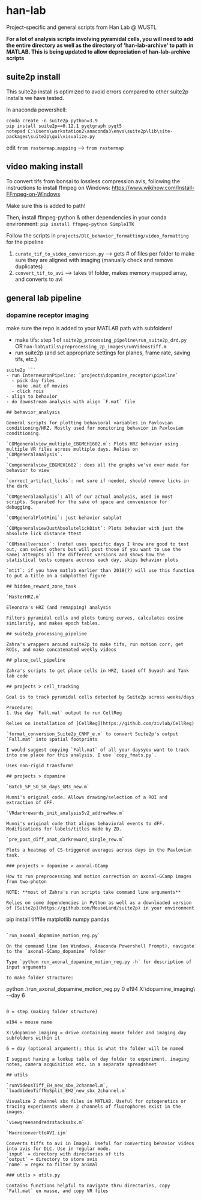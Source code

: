 # han-lab

Project-specific and general scripts from Han Lab @ WUSTL

**For a lot of analysis scripts involving pyramidal cells, you will need to add the entire directory as well as the directory of 'han-lab-archive' to path in MATLAB. This is being updated to allow depreciation of han-lab-archive scripts**

## suite2p install
This suite2p install is optimized to avoid errors compared to other suite2p installs we have tested.

In anaconda powershell:
```
conda create -n suite2p python=3.9
pip install suite2p==0.12.1 pyqtgraph pyqt5
notepad C:\Users\workstation2\anaconda3\envs\suite2p\lib\site-packages\suite2p\gui\visualize.py
```
edit `from rastermap.mapping` --> `from rastermap`

## video making install

To convert tifs from bonsai to lossless compression avis, following the instructions to install ffmpeg on Windows:
https://www.wikihow.com/Install-FFmpeg-on-Windows

Make sure this is added to path!

Then, install ffmpeg-python & other dependencies in your conda environment: `pip install ffmpeg-python SimpleITK`

Follow the scripts in `projects/DlC_behavior_formatting/video_formatting` for the pipeline
1. `curate_tif_to_video_conversion.py` --> gets # of files per folder to make sure they are aligned with imaging (manually check and remove duplicates)
2. `convert_tif_to_avi` --> takes tif folder, makes memory mapped array, and converts to avi

## general lab pipeline 

### dopamine receptor imaging
make sure the repo is added to your MATLAB path with subfolders!

- make tifs: step 1 of `suite2p_processing_pipeline\run_suite2p_drd.py` OR `han-lab\utils\preprocessing_2p_images\runVideosTiff.m`
- run suite2p (and set appropriate settings for planes, frame rate, saving tifs, etc.)
``` conda activate suite2p
suite2p ```
- run InterneuronPipeline: `projects\dopamine_receptor\pipeline`
  - pick day files
  - make .mat of movies
  - click rois
- align to behavior
- do downstream analysis with align `F.mat` file

## behavior_analysis

General scripts for plotting behavioral variables in Pavlovian conditioning/HRZ. Mostly used for monitoring behavior in Pavlovian conditioning.

`COMgeneralview_multiple_EBGMEH1602.m`: Plots HRZ behavior using multiple VR files across multiple days. Relies on `COMgeneralanalysis`.
` 
`Comgeneralview_EBGMEH1602`: does all the graphs we've ever made for behavior to view
  
`correct_artifact_licks`: not sure if needed, should remove licks in the dark
 
`COMgeneralanalysis`: All of our actual analysis, used in most scripts. Separated for the sake of space and convenience for debugging.
 
`COMgeneralPlotMini`: just behavior subplot
 
`COMgeneralviewJustAbsolutelickDist`: Plots behavior with just the absolute lick distance ttest
 
`COMsmallversion`: (note! uses specific days I know are good to test out, can select others but will post those if you want to use the same) attempts all the different versions and shows how the statistical tests compare accross each day, skips behavior plots
 
`mtit`: if you have matlab earlier than 2018(?) will use this function to put a title on a subplotted figure

## hidden_reward_zone_task

`MasterHRZ.m`

Eleonora's HRZ (and remapping) analysis

Filters pyramidal cells and plots tuning curves, calculates cosine similarity, and makes epoch tables.

## suite2p_processing_pipeline

Zahra's wrappers around suite2p to make tifs, run motion corr, get ROIs, and make concatenated weekly videos

## place_cell_pipeline

Zahra's scripts to get place cells in HRZ, based off Suyash and Tank lab code 

## projects > cell_tracking

Goal is to track pyramidal cells detected by Suite2p across weeks/days

Procedure:
1. Use day `Fall.mat` output to run CellReg

Relies on installation of [CellReg](https://github.com/zivlab/CellReg)

`format_conversion_Suite2p_CNMF_e.m` to convert Suite2p's output `Fall.mat` into spatial footprints

I would suggest copying `Fall.mat` of all your daysyou want to track into one place for this analysis. I use `copy_fmats.py`.

Uses non-rigid transform!

## projects > dopamine

`Batch_SP_SO_SR_days_GM3_new.m`

Munni's original code. Allows drawing/selection of a ROI and extraction of dFF.

`VRdarkrewards_init_analysis5v2_addrewNew.m`

Munni's original code that aligns behavioral events to dFF. Modifications for labels/titles made by ZD.

`pre_post_diff_anat_darkreward_single_rew.m`

Plots a heatmap of CS-triggered averages across days in the Pavlovian task.

### projects > dopamine > axonal-GCamp

How to run preprocessing and motion correction on axonal-GCamp images from two-photon

NOTE: **most of Zahra's run scripts take command line arguments**

Relies on some dependencies in Python as well as a downloaded version of [Suite2p](https://github.com/MouseLand/suite2p) in your environment
```
pip install tifffile matplotlib numpy pandas
```

`run_axonal_dopamine_motion_reg.py`

On the command line (on Windows, Anaconda Powershell Prompt), navigate to the `axonal-GCamp_dopamine` folder

Type `python run_axonal_dopamine_motion_reg.py -h` for description of input arguments

To make folder structure:
```
python .\run_axonal_dopamine_motion_reg.py 0 e194 X:\dopamine_imaging\ --day 6
```

0 = step (making folder structure)

e194 = mouse name

X:\dopamine_imaging = drive containing mouse folder and imaging day subfolders within it

6 = day (optional argument); this is what the folder will be named

I suggest having a lookup table of day folder to experiment, imaging notes, camera acquisition etc. in a separate spreadsheet

## utils

`runVideosTiff_EH_new_sbx_2channel.m`, `loadVideoTiffNoSplit_EH2_new_sbx_2channel.m`

Visualize 2 channel sbx files in MATLAB. Useful for optogenetics or tracing experiments where 2 channels of fluorophores exist in the images.

`viewgreenandredzstackssbx.m`

`MacroconverttoAVI.ijm`

Converts tiffs to avi in ImageJ. Useful for converting behavior videos into avis for DLC. Use in regular mode.
`input` = directory with directories of tifs 
`output` = directory to store avis
`name` = regex to filter by animal

### utils > utils.py

Contains functions helpful to navigate thru directories, copy `Fall.mat` en masse, and copy VR files
